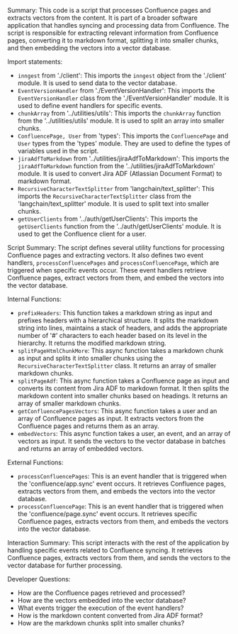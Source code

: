 Summary:
This code is a script that processes Confluence pages and extracts vectors from the content. It is part of a broader software application that handles syncing and processing data from Confluence. The script is responsible for extracting relevant information from Confluence pages, converting it to markdown format, splitting it into smaller chunks, and then embedding the vectors into a vector database.

Import statements:
- `inngest` from './client': This imports the `inngest` object from the './client' module. It is used to send data to the vector database.
- `EventVersionHandler` from './EventVersionHandler': This imports the `EventVersionHandler` class from the './EventVersionHandler' module. It is used to define event handlers for specific events.
- `chunkArray` from '../utilities/utils': This imports the `chunkArray` function from the '../utilities/utils' module. It is used to split an array into smaller chunks.
- `ConfluencePage, User` from 'types': This imports the `ConfluencePage` and `User` types from the 'types' module. They are used to define the types of variables used in the script.
- `jiraAdfToMarkdown` from '../utilities/jiraAdfToMarkdown': This imports the `jiraAdfToMarkdown` function from the '../utilities/jiraAdfToMarkdown' module. It is used to convert Jira ADF (Atlassian Document Format) to markdown format.
- `RecursiveCharacterTextSplitter` from 'langchain/text_splitter': This imports the `RecursiveCharacterTextSplitter` class from the 'langchain/text_splitter' module. It is used to split text into smaller chunks.
- `getUserClients` from '../auth/getUserClients': This imports the `getUserClients` function from the '../auth/getUserClients' module. It is used to get the Confluence client for a user.

Script Summary:
The script defines several utility functions for processing Confluence pages and extracting vectors. It also defines two event handlers, `processConfluencePages` and `processConfluencePage`, which are triggered when specific events occur. These event handlers retrieve Confluence pages, extract vectors from them, and embed the vectors into the vector database.

Internal Functions:
- `prefixHeaders`: This function takes a markdown string as input and prefixes headers with a hierarchical structure. It splits the markdown string into lines, maintains a stack of headers, and adds the appropriate number of '#' characters to each header based on its level in the hierarchy. It returns the modified markdown string.
- `splitPageHtmlChunkMore`: This async function takes a markdown chunk as input and splits it into smaller chunks using the `RecursiveCharacterTextSplitter` class. It returns an array of smaller markdown chunks.
- `splitPageAdf`: This async function takes a Confluence page as input and converts its content from Jira ADF to markdown format. It then splits the markdown content into smaller chunks based on headings. It returns an array of smaller markdown chunks.
- `getConfluencePagesVectors`: This async function takes a user and an array of Confluence pages as input. It extracts vectors from the Confluence pages and returns them as an array.
- `embedVectors`: This async function takes a user, an event, and an array of vectors as input. It sends the vectors to the vector database in batches and returns an array of embedded vectors.

External Functions:
- `processConfluencePages`: This is an event handler that is triggered when the 'confluence/app.sync' event occurs. It retrieves Confluence pages, extracts vectors from them, and embeds the vectors into the vector database.
- `processConfluencePage`: This is an event handler that is triggered when the 'confluence/page.sync' event occurs. It retrieves specific Confluence pages, extracts vectors from them, and embeds the vectors into the vector database.

Interaction Summary:
This script interacts with the rest of the application by handling specific events related to Confluence syncing. It retrieves Confluence pages, extracts vectors from them, and sends the vectors to the vector database for further processing.

Developer Questions:
- How are the Confluence pages retrieved and processed?
- How are the vectors embedded into the vector database?
- What events trigger the execution of the event handlers?
- How is the markdown content converted from Jira ADF format?
- How are the markdown chunks split into smaller chunks?